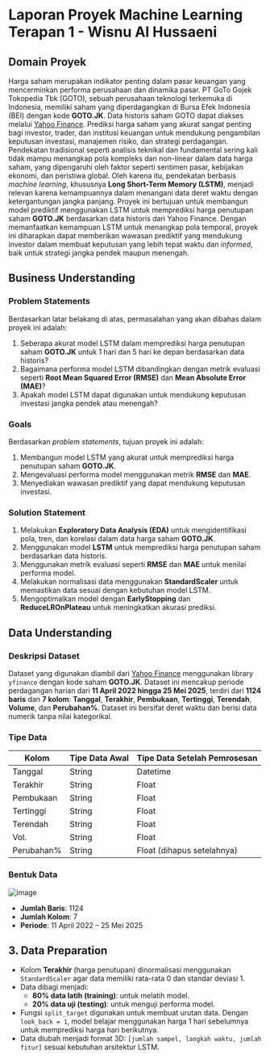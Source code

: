 # Laporan Proyek Machine Learning Terapan 1 - Wisnu Al Hussaeni

## Domain Proyek
Harga saham merupakan indikator penting dalam pasar keuangan yang mencerminkan performa perusahaan dan dinamika pasar. PT GoTo Gojek Tokopedia Tbk (GOTO), sebuah perusahaan teknologi terkemuka di Indonesia, memiliki saham yang diperdagangkan di Bursa Efek Indonesia (BEI) dengan kode **GOTO.JK**. Data historis saham GOTO dapat diakses melalui [Yahoo Finance](https://finance.yahoo.com/quote/GOTO.JK/history/). Prediksi harga saham yang akurat sangat penting bagi investor, trader, dan institusi keuangan untuk mendukung pengambilan keputusan investasi, manajemen risiko, dan strategi perdagangan. Pendekatan tradisional seperti analisis teknikal dan fundamental sering kali tidak mampu menangkap pola kompleks dan non-linear dalam data harga saham, yang dipengaruhi oleh faktor seperti sentimen pasar, kebijakan ekonomi, dan peristiwa global. Oleh karena itu, pendekatan berbasis *machine learning*, khususnya **Long Short-Term Memory (LSTM)**, menjadi relevan karena kemampuannya dalam menangani data deret waktu dengan ketergantungan jangka panjang. Proyek ini bertujuan untuk membangun model prediktif menggunakan LSTM untuk memprediksi harga penutupan saham **GOTO.JK** berdasarkan data historis dari Yahoo Finance. Dengan memanfaatkan kemampuan LSTM untuk menangkap pola temporal, proyek ini diharapkan dapat memberikan wawasan prediktif yang mendukung investor dalam membuat keputusan yang lebih tepat waktu dan *informed*, baik untuk strategi jangka pendek maupun menengah.

## Business Understanding
### Problem Statements
Berdasarkan latar belakang di atas, permasalahan yang akan dibahas dalam proyek ini adalah:
1. Seberapa akurat model LSTM dalam memprediksi harga penutupan saham **GOTO.JK** untuk 1 hari dan 5 hari ke depan berdasarkan data historis?
2. Bagaimana performa model LSTM dibandingkan dengan metrik evaluasi seperti **Root Mean Squared Error (RMSE)** dan **Mean Absolute Error (MAE)**?
3. Apakah model LSTM dapat digunakan untuk mendukung keputusan investasi jangka pendek atau menengah?

### Goals
Berdasarkan *problem statements*, tujuan proyek ini adalah:
1. Membangun model LSTM yang akurat untuk memprediksi harga penutupan saham **GOTO.JK**.
2. Mengevaluasi performa model menggunakan metrik **RMSE** dan **MAE**.
3. Menyediakan wawasan prediktif yang dapat mendukung keputusan investasi.

### Solution Statement
1. Melakukan **Exploratory Data Analysis (EDA)** untuk mengidentifikasi pola, tren, dan korelasi dalam data harga saham **GOTO.JK**.
2. Menggunakan model **LSTM** untuk memprediksi harga penutupan saham berdasarkan data historis.
3. Menggunakan metrik evaluasi seperti **RMSE** dan **MAE** untuk menilai performa model.
4. Melakukan normalisasi data menggunakan **StandardScaler** untuk memastikan data sesuai dengan kebutuhan model LSTM.
5. Mengoptimalkan model dengan **EarlyStopping** dan **ReduceLROnPlateau** untuk meningkatkan akurasi prediksi.


## Data Understanding
### Deskripsi Dataset
Dataset yang digunakan diambil dari [Yahoo Finance](https://finance.yahoo.com/quote/GOTO.JK/history/) menggunakan library `yfinance` dengan kode saham **GOTO.JK**. Dataset ini mencakup periode perdagangan harian dari **11 April 2022 hingga 25 Mei 2025**, terdiri dari **1124 baris** dan **7 kolom**: **Tanggal**, **Terakhir**, **Pembukaan**, **Tertinggi**, **Terendah**, **Volume**, dan **Perubahan%**. Dataset ini bersifat deret waktu dan berisi data numerik tanpa nilai kategorikal.

### Tipe Data
| Kolom         | Tipe Data Awal | Tipe Data Setelah Pemrosesan |
|---------------|----------------|------------------------------|
| Tanggal       | String         | Datetime                     |
| Terakhir      | String         | Float                        |
| Pembukaan     | String         | Float                        |
| Tertinggi     | String         | Float                        |
| Terendah      | String         | Float                        |
| Vol.          | String         | Float                        |
| Perubahan%    | String         | Float (dihapus setelahnya)   |

### Bentuk Data
![image](https://github.com/user-attachments/assets/da72f837-2a95-498d-a5e9-8cb5ee899d04)
- **Jumlah Baris**: 1124
- **Jumlah Kolom**: 7
- **Periode**: 11 April 2022 – 25 Mei 2025

## 3. Data Preparation

- Kolom **Terakhir** (harga penutupan) dinormalisasi menggunakan `StandardScaler` agar data memiliki rata-rata 0 dan standar deviasi 1.
- Data dibagi menjadi:
  - **80% data latih (training)**: untuk melatih model.
  - **20% data uji (testing)**: untuk menguji performa model.
- Fungsi `split_target` digunakan untuk membuat urutan data. Dengan `look_back = 1`, model belajar menggunakan harga 1 hari sebelumnya untuk memprediksi harga hari berikutnya.
- Data diubah menjadi format 3D: `[jumlah sampel, langkah waktu, jumlah fitur]` sesuai kebutuhan arsitektur LSTM.

